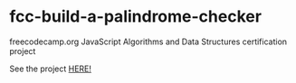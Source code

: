 # fcc-build-a-palindrome-checker
freecodecamp.org JavaScript Algorithms and Data Structures certification project

See the project <a href="https://jacob-diedwardo.github.io/fcc-build-a-palindrome-checker/" target="_blank">HERE!</a>